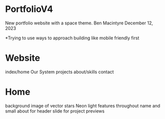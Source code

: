 # PortfolioV4
 New portfolio website with a space theme.
 Ben Macintyre
 December 12, 2023

 *Trying to use ways to approach building like mobile friendly first


# Website
 index/home
 Our System
 projects
 about/skills
 contact

# Home
 background image of vector stars 
 Neon light features throughout
 name and small about for header
 slide for project previews
 
